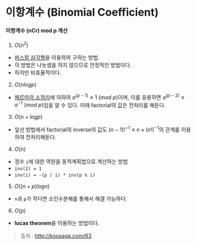 # 이항계수 (Binomial Coefficient)
#### 이항계수 (nCr) mod p 계산

1. $O(n^2)$
* [파스칼 삼각형](https://ko.wikipedia.org/wiki/파스칼의_삼각형)을 이용하여 구하는 방법.
* 이 방법은 나눗셈을 하지 않으므로 안정적인 방법이다.
* 하지만 비효율적이다.



2. $O(n log p)$
* [페르마의 소정리](https://ko.wikipedia.org/wiki/페르마의_소정리)에 의하여 $a^{(p-1)} \equiv 1~(mod~p)$이며, 이를 응용하면 $a^{(p-2)} \equiv a^{-1}~(mod~p)$임을 알 수 있다. 이때 factorial의 값은 전처리를 해둔다.



3. $O(n + logp)$
* 앞선 방법에서 factorial의 inverse의 값도 $(n-1)!^{-1} \equiv n\times(n!)^{-1}$의 관계를 이용하여 전처리해둔다.



4. $O(n)$
* 정수 `i`에 대한 역원을 동적계획법으로 계산하는 방법
* `inv(1) = 1`
* `inv(i) = -(p / i) * inv(p % i)`



5. $O((n + p)logn)$
* `n`과 `p`가 작다면 소인수분해를 통해서 해결 가능하다.



6. $O(p)$
* **lucas theorem**을 이용하는 방법이다.

> 출처 : http://koosaga.com/63